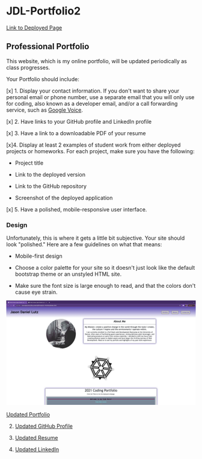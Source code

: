 # JDL-Portfolio2

[Link to Deployed Page](https://lutzjason92.github.io/JDLPortfolio2.0/)

## Professional Portfolio

This website, which is my online portfolio, will be updated periodically as class progresses.

Your Portfolio should include:

[x] 1. Display your contact information. If you don't want to share your personal email or phone number, use a separate email that you will only use for coding, also known as a developer email, and/or a call forwarding service, such as [Google Voice](https://voice.google.com/).

[x] 2. Have links to your GitHub profile and LinkedIn profile

[x] 3. Have a link to a downloadable PDF of your resume

[x]4. Display at least 2 examples of student work from either deployed projects or homeworks. For each project, make sure you have the following:

- Project title

- Link to the deployed version

- Link to the GitHub repository

- Screenshot of the deployed application

[x] 5. Have a polished, mobile-responsive user interface.

### Design

Unfortunately, this is where it gets a little bit subjective. Your site should look
"polished." Here are a few guidelines on what that means:

- Mobile-first design

- Choose a color palette for your site so it doesn't just look like the default bootstrap theme or an unstyled HTML site.

- Make sure the font size is large enough to read, and that the colors don't cause eye strain.

![Screenshot](assets/images/deployedScreenshot.png)

[Updated Portfolio](https://lutzjason92.github.io/JDL-Portfolio2/)

2. [Updated GitHub Profile](https://github.com/LutzJason92)

3. [Updated Resume](https://drive.google.com/file/d/1G0Gct3I7aLS30GZ6KtgGqgvqXxTA0DSe/view?usp=sharing)

4. [Updated LinkedIn](https://www.linkedin.com/in/jason-lutz-a0710a191/)
